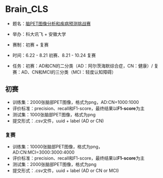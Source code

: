 # Brain_CLS

- 题名：[脑PET图像分析和疾病预测挑战赛](http://challenge.xfyun.cn/topic/info?type=PET)

- 举办：科大讯飞 + 安徽大学

- 赛制：初赛 + 复赛

- 时间：6.22 - 8.21 初赛、8.21 - 10.24 复赛

- 任务：初赛：AD和CN的二分类（AD：阿尔茨海默综合症，CN：健康）/ 复赛：AD、CN和MCI的三分类（MCI：轻度认知障碍）

  



## 初赛

- 训练集：2000张脑部PET图像，格式为png，AD:CN=1000:1000
- 评价标准：precision、recall和F1-score，最终结果以**F1-score**为主
- 测试集：1000张脑部PET图像，格式为png
- 提交形式：.csv文件，uuid + label (AD or CN)



### 复赛
- 训练集：10000张脑部PET图像，格式为png，AD:CN:MCI=3000:3000:4000
- 评价标准：precision、recall和F1-score，最终结果以**F1-score**为主
- 测试集：2000张脑部PET图像，格式为png
- 提交形式：.csv文件，uuid + label (AD or CN or MCI)

  
